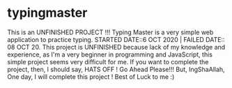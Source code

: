 # typingmaster
This is an UNFINISHED PROJECT !!! Typing Master is a very simple web application to practice typing. STARTED DATE::6 OCT 2020 | FAILED DATE:: 08 OCT 20. This project is UNFINISHED because lack of my knowledge and experience, as I'm a very beginner in programming and JavaScript, this simple project seems very difficult for me. If you want to complete the project, then, I should say, HATS OFF ! Go Ahead Please!!! But, IngShaAllah, One day, I will complete this project ! Best of Luck to me :)
